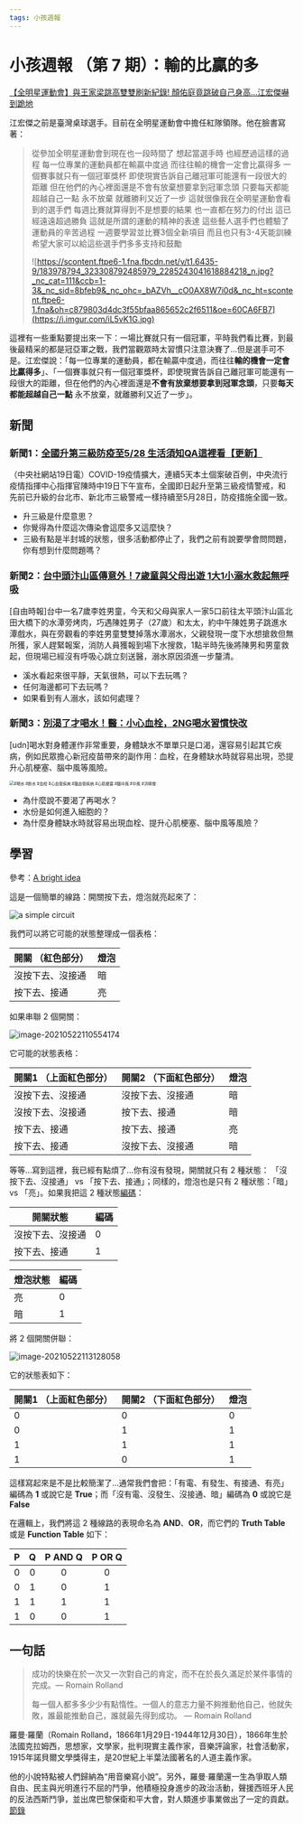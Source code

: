 ```yaml
---
tags: 小孩週報
---
```


# 小孩週報 （第 7 期）：輸的比贏的多

[【全明星運動會】與王家梁跳高雙雙刷新紀錄! 顏佑庭竟跳破自己身高...江宏傑嚇到跪地](https://youtu.be/Ax358amLBFY)

江宏傑之前是臺灣桌球選手。目前在全明星運動會中擔任紅隊領隊。他在臉書寫著：

> 從參加全明星運動會到現在也一段時間了
> 想起當選手時 也經歷過這樣的過程
> 每一位專業的運動員都在輸贏中度過 而往往輸的機會一定會比贏得多
> 一個賽事就只有一個冠軍獎杯 即使現實告訴自己離冠軍可能還有一段很大的距離
> 但在他們的內心裡面還是不會有放棄想要拿到冠軍念頭
> 只要每天都能超越自己一點 永不放棄 就離勝利又近了一步
> 這就很像我在全明星運動會看到的選手們
> 每週比賽就算得到不是想要的結果 也一直都在努力的付出 
> 這已經遠遠超過勝負 這就是所謂的運動的精神的表達 
> 這些藝人選手們也體驗了運動員的辛苦過程
> 一週要學習並比賽3個全新項目 而且也只有3-4天能訓練 
> 希望大家可以給這些選手們多多支持和鼓勵
>
> ![https://scontent.ftpe6-1.fna.fbcdn.net/v/t1.6435-9/183978794_323308792485979_2285243041618884218_n.jpg?_nc_cat=111&ccb=1-3&_nc_sid=8bfeb9&_nc_ohc=_bAZVh__cO0AX8W7i0d&_nc_ht=scontent.ftpe6-1.fna&oh=c879803d4dc3f55bfaa865652c2f6511&oe=60CA6FB7](https://i.imgur.com/iL5vK1G.jpg)

這裡有一些重點要提出來一下：一場比賽就只有一個冠軍，平時我們看比賽，到最後最精采的都是冠亞軍之戰，我們當觀眾時太習慣只注意決賽了…但是選手可不是。江宏傑說：「每一位專業的運動員，都在輸贏中度過，而往往**輸的機會一定會比贏得多**」、「一個賽事就只有一個冠軍獎杯，即使現實告訴自己離冠軍可能還有一段很大的距離，但在他們的內心裡面還是**不會有放棄想要拿到冠軍念頭**，只要**每天都能超越自己一點** 永不放棄，就離勝利又近了一步」。

## 新聞

### 新聞1：[全國升第三級防疫至5/28 生活須知QA這裡看【更新】](https://www.cna.com.tw/news/firstnews/202105155013.aspx)

（中央社網站19日電）COVID-19疫情擴大，連續5天本土個案破百例，中央流行疫情指揮中心指揮官陳時中19日下午宣布，全國即日起升至第三級疫情警戒，和先前已升級的台北市、新北市三級警戒一樣持續至5月28日，防疫措施全國一致。

- 升三級是什麼意思？
- 你覺得為什麼這次傳染會這麼多又這麼快？
- 三級有點是半封城的狀態，很多活動都停止了，我們之前有說要學會問問題，你有想到什麼問題嗎？

### 新聞2：[台中頭汴山區傳意外！7歲童與父母出遊  1大1小溺水救起無呼吸](https://news.ltn.com.tw/news/society/breakingnews/3526030)

[自由時報]台中一名7歲李姓男童，今天和父母與家人一家5口前往太平頭汴山區北田大橋下的水潭旁烤肉，巧遇陳姓男子（27歲）和太太，約中午陳姓男子跳進水潭戲水，與在旁觀看的李姓男童雙雙掉落水潭溺水，父親發現一度下水想搶救但無所獲，家人趕緊報案，消防人員獲報到場下水搜救，1點半時先後將陳男和男童救起，但現場已經沒有呼吸心跳立刻送醫，溺水原因須進一步釐清。

- 溪水看起來很平靜，天氣很熱，可以下去玩嗎？
- 任何海邊都可下去玩嗎？
- 如果看到有人溺水，該如何處理？

### 新聞3：[別渴了才喝水！醫：小心血栓，2NG喝水習慣快改](https://health.udn.com/health/story/5975/5440516?from=udn_ch2_menu_v2_main_index)

[udn]喝水對身體運作非常重要，身體缺水不單單只是口渴，還容易引起其它疾病，例如民眾擔心新冠疫苗帶來的副作用：血栓，在身體缺水時就容易出現，恐提升心肌梗塞、腦中風等風險。

<img src="https://i.imgur.com/eA3QH8B.jpg" alt="#喝水 #飲水 #血栓 #心血管疾病 #腦血管疾病 #心肌梗塞 #腦中風 #中風 #洪暐傑" style="zoom: 50%;" />

- 為什麼說不要渴了再喝水？
- 水份是如何進入細胞的？
- 為什麼身體缺水時就容易出現血栓、提升心肌梗塞、腦中風等風險？

## 學習

參考：[A bright idea](https://plus.maths.org/content/os/issue36/features/nishiyama/index)

這是一個簡單的線路：開關按下去，燈泡就亮起來了：

![a simple circuit](https://i.imgur.com/lFSx2bh.jpg)

我們可以將它可能的狀態整理成一個表格：

| 開關 （紅色部分） | 燈泡 |
| ----------------- | ---- |
| 沒按下去、沒接通  | 暗   |
| 按下去、接通      | 亮   |

如果串聯 2 個開關：

![image-20210522110554174](https://i.imgur.com/JvBnOwt.png)

它可能的狀態表格：

| 開關1 （上面紅色部分） | 開關2 （下面紅色部分） | 燈泡 |
| ---------------------- | ---------------------- | ---- |
| 沒按下去、沒接通       | 沒按下去、沒接通       | 暗   |
| 沒按下去、沒接通       | 按下去、接通           | 暗   |
| 按下去、接通           | 按下去、接通           | 亮   |
| 按下去、接通           | 沒按下去、沒接通       | 暗   |

等等…寫到這裡，我已經有點煩了…你有沒有發現，開關就只有 2 種狀態： 「沒按下去、沒接通」 vs 「按下去、接通」；同樣的，燈泡也是只有 2 種狀態：「暗」 vs 「亮」。如果我把這 2 種狀態[編碼](https://zh.wikipedia.org/wiki/%E7%BC%96%E7%A0%81)：

| 開關狀態         | 編碼 |
| ---------------- | ---- |
| 沒按下去、沒接通 | 0    |
| 按下去、接通     | 1    |

| 燈泡狀態 | 編碼 |
| -------- | ---- |
| 亮       | 0    |
| 暗       | 1    |

將 2 個開關併聯：

![image-20210522113128058](https://i.imgur.com/RQDVFpH.png)

它的狀態表如下：

| 開關1 （上面紅色部分） | 開關2 （下面紅色部分） | 燈泡 |
| ---------------------- | ---------------------- | ---- |
| 0                      | 0                      | 0    |
| 0                      | 1                      | 1    |
| 1                      | 1                      | 1    |
| 1                      | 0                      | 1    |

這樣寫起來是不是比較簡潔了…通常我們會把：「有電、有發生、有接通、有亮」編碼為 **1** 或說它是 **True**；而「沒有電、沒發生、沒接通、暗」編碼為 **0** 或說它是 **False**

在邏輯上，我們將這 2 種線路的表現命名為 **AND**、**OR**，而它們的 **Truth Table** 或是 **Function Table** 如下：

|  P   |  Q   | P AND Q | P OR Q |
| :--: | :--: | :-----: | :----: |
|  0   |  0   |    0    |   0    |
|  0   |  1   |    0    |   1    |
|  1   |  1   |    1    |   1    |
|  1   |  0   |    0    |   1    |



## 一句話

> 成功的快樂在於一次又一次對自己的肯定，而不在於長久滿足於某件事情的完成。― Romain Rolland
>
> 每一個人都多多少少有點惰性。一個人的意志力量不夠推動他自己，他就失敗，誰最能推動自己，誰就最先得到成功。 ― Romain Rolland

羅曼·羅蘭（Romain Rolland，1866年1月29日-1944年12月30日），1866年生於法國克拉姆西，思想家，文學家，批判現實主義作家，音樂評論家，社會活動家，1915年諾貝爾文學獎得主，是20世紀上半葉法國著名的人道主義作家。

他的小說特點被人們歸納為“用音樂寫小說”。另外，羅曼·羅蘭還一生為爭取人類自由、民主與光明進行不屈的鬥爭，他積極投身進步的政治活動，聲援西班牙人民的反法西斯鬥爭，並出席巴黎保衛和平大會，對人類進步事業做出了一定的貢獻。 [節錄](https://www.quotation.site/english/673.html)
